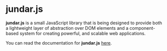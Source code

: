 # jundar.js

**jundar.js** is a small JavaScript library that is being designed to provide both a lightweight layer of abstraction over DOM elements and a component-based system for creating powerful, and scalable web applications.

You can read the documentation for **jundar.js** [here](https://github.com/sheldonjuncker/jundar.js/wiki/Documentation).